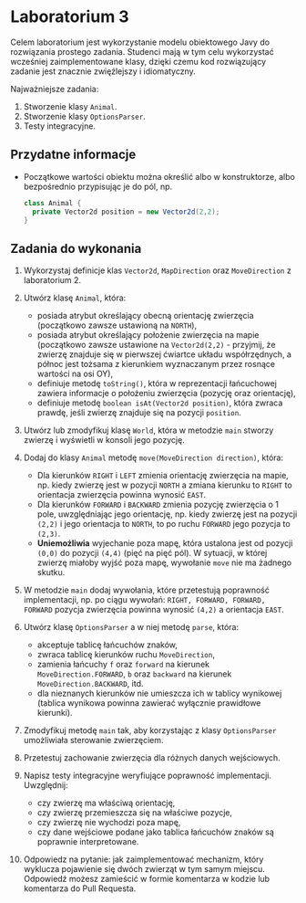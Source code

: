 # Laboratorium 3

Celem laboratorium jest wykorzystanie modelu obiektowego Javy do rozwiązania prostego zadania. 
Studenci mają w tym celu wykorzystać wcześniej zaimplementowane klasy, dzięki czemu kod rozwiązujący zadanie jest
znacznie zwięźlejszy i idiomatyczny.

Najważniejsze zadania:

1. Stworzenie klasy `Animal`.
2. Stworzenie klasy `OptionsParser`.
3. Testy integracyjne.

## Przydatne informacje

* Początkowe wartości obiektu można określić albo w konstruktorze, albo bezpośrednio przypisując je do pól, np.
    ```java
    class Animal {
      private Vector2d position = new Vector2d(2,2);
    }
    ```

## Zadania do wykonania


1. Wykorzystaj definicje klas `Vector2d`, `MapDirection` oraz `MoveDirection` z laboratorium 2.
8. Utwórz klasę `Animal`, która:
   * posiada atrybut określający obecną orientację zwierzęcia (początkowo zawsze ustawioną na `NORTH`),
   * posiada atrybut określający położenie zwierzęcia na mapie (początkowo zawsze ustawione na `Vector2d(2,2)` - przyjmij, że zwierzę znajduje się w pierwszej ćwiartce układu współrzędnych, a północ jest tożsama z kierunkiem wyznaczanym przez rosnące wartości na
     osi OY),
   * definiuje metodę `toString()`, która w reprezentacji łańcuchowej zawiera informacje o położeniu zwierzęcia (pozycję
     oraz orientację),
   * definiuje metodę `boolean isAt(Vector2d position)`, która zwraca prawdę, jeśli zwierzę znajduje się na pozycji `position`.
3. Utwórz lub zmodyfikuj klasę `World`, która w metodzie `main` stworzy zwierzę i wyświetli w konsoli jego pozycję.
4. Dodaj do klasy `Animal` metodę `move(MoveDirection direction)`, która:

      * Dla kierunków `RIGHT` i `LEFT` zmienia orientację zwierzęcia na mapie, np. kiedy zwierzę jest w pozycji `NORTH` a
        zmiana kierunku to `RIGHT` to orientacja zwierzęcia powinna wynosić `EAST`.
      * Dla kierunków `FORWARD` i `BACKWARD` zmienia pozycję zwierzęcia o 1 pole, uwzględniając jego orientację, np. kiedy zwierzę
        jest na pozycji `(2,2)` i jego orientacja to `NORTH`, to po ruchu `FORWARD` jego pozycja to `(2,3)`.
      * **Uniemożliwia** wyjechanie poza mapę, która ustalona jest od pozycji `(0,0)` do pozycji `(4,4)` (pięć na pięć pól). W
        sytuacji, w której zwierzę miałoby wyjść poza mapę, wywołanie `move` nie ma żadnego skutku.
5. W metodzie `main` dodaj wywołania, które przetestują poprawność implementacji, np. po ciągu wywołań: `RIGHT, FORWARD,
   FORWARD, FORWARD` pozycja zwierzęcia powinna wynosić `(4,2)` a orientacja `EAST`.
6. Utwórz klasę `OptionsParser` a w niej metodę `parse`, która:
   * akceptuje tablicę łańcuchów znaków,
   * zwraca tablicę kierunków ruchu `MoveDirection`,
   * zamienia łańcuchy `f` oraz `forward` na kierunek `MoveDirection.FORWARD`, `b` oraz `backward` na kierunek
     `MoveDirection.BACKWARD`, itd.
   * dla nieznanych kierunków nie umieszcza ich w tablicy wynikowej (tablica wynikowa powinna zawierać wyłącznie prawidłowe kierunki).
7. Zmodyfikuj metodę `main` tak, aby korzystając z klasy `OptionsParser` umożliwiała sterowanie zwierzęciem.
8. Przetestuj zachowanie zwierzęcia dla różnych danych wejściowych.
9. Napisz testy integracyjne weryfiujące poprawność implementacji. Uwzględnij:
    * czy zwierzę ma właściwą orientację, 
    * czy zwierzę przemieszcza się na właściwe pozycje,
    * czy zwierzę nie wychodzi poza mapę,
    * czy dane wejściowe podane jako tablica łańcuchów znaków są poprawnie interpretowane. 
10. Odpowiedz na pytanie: jak zaimplementować mechanizm, który wyklucza pojawienie się dwóch zwierząt w tym samym
    miejscu. Odpowiedź możesz zamieścić w formie komentarza w kodzie lub komentarza do Pull Requesta.
